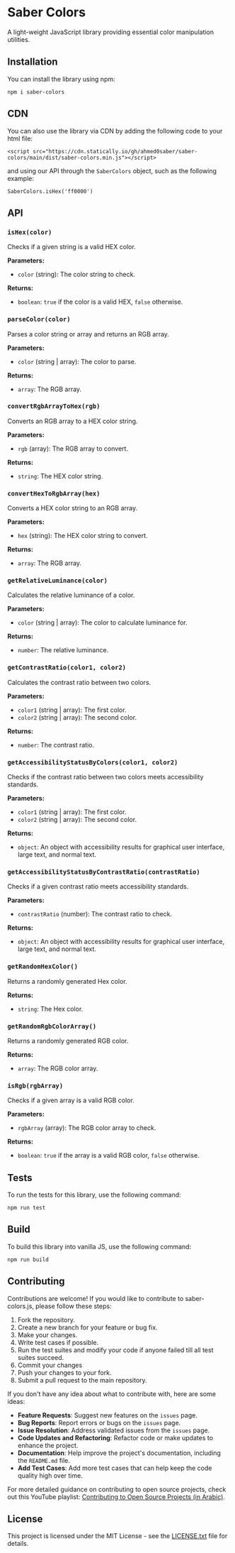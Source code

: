 # Saber Colors

A light-weight JavaScript library providing essential color manipulation utilities.

## Installation

You can install the library using npm:

`npm i saber-colors`

## CDN

You can also use the library via CDN by adding the following code to your html file:

`<script src="https://cdn.statically.io/gh/ahmed0saber/saber-colors/main/dist/saber-colors.min.js"></script>`

and using our API through the `SaberColors` object, such as the following example:

`SaberColors.isHex('ff0000')`

## API

### `isHex(color)`

Checks if a given string is a valid HEX color.

**Parameters:**
- `color` (string): The color string to check.

**Returns:**
- `boolean`: `true` if the color is a valid HEX, `false` otherwise.

### `parseColor(color)`

Parses a color string or array and returns an RGB array.

**Parameters:**
- `color` (string | array): The color to parse.

**Returns:**
- `array`: The RGB array.

### `convertRgbArrayToHex(rgb)`

Converts an RGB array to a HEX color string.

**Parameters:**
- `rgb` (array): The RGB array to convert.

**Returns:**
- `string`: The HEX color string.

### `convertHexToRgbArray(hex)`

Converts a HEX color string to an RGB array.

**Parameters:**
- `hex` (string): The HEX color string to convert.

**Returns:**
- `array`: The RGB array.

### `getRelativeLuminance(color)`

Calculates the relative luminance of a color.

**Parameters:**
- `color` (string | array): The color to calculate luminance for.

**Returns:**
- `number`: The relative luminance.

### `getContrastRatio(color1, color2)`

Calculates the contrast ratio between two colors.

**Parameters:**
- `color1` (string | array): The first color.
- `color2` (string | array): The second color.

**Returns:**
- `number`: The contrast ratio.

### `getAccessibilityStatusByColors(color1, color2)`

Checks if the contrast ratio between two colors meets accessibility standards.

**Parameters:**
- `color1` (string | array): The first color.
- `color2` (string | array): The second color.

**Returns:**
- `object`: An object with accessibility results for graphical user interface, large text, and normal text.

### `getAccessibilityStatusByContrastRatio(contrastRatio)`

Checks if a given contrast ratio meets accessibility standards.

**Parameters:**
- `contrastRatio` (number): The contrast ratio to check.

**Returns:**
- `object`: An object with accessibility results for graphical user interface, large text, and normal text.

### `getRandomHexColor()`

Returns a randomly generated Hex color.

**Returns:**
- `string`: The Hex color.

### `getRandomRgbColorArray()`

Returns a randomly generated RGB color.

**Returns:**
- `array`: The RGB color array.

### `isRgb(rgbArray)`

Checks if a given array is a valid RGB color.

**Parameters:**
- `rgbArray` (array): The RGB color array to check.

**Returns:**
- `boolean`: `true` if the array is a valid RGB color, `false` otherwise.

## Tests

To run the tests for this library, use the following command:

`npm run test`

## Build

To build this library into vanilla JS, use the following command:

`npm run build`

## Contributing

Contributions are welcome! If you would like to contribute to saber-colors.js, please follow these steps:

1. Fork the repository.
2. Create a new branch for your feature or bug fix.
3. Make your changes.
4. Write test cases if possible.
4. Run the test suites and modify your code if anyone failed till all test suites succeed.
5. Commit your changes
6. Push your changes to your fork.
7. Submit a pull request to the main repository.

If you don't have any idea about what to contribute with, here are some ideas:

- **Feature Requests**: Suggest new features on the `issues` page.
- **Bug Reports**: Report errors or bugs on the `issues` page.
- **Issue Resolution**: Address validated issues from the `issues` page.
- **Code Updates and Refactoring**: Refactor code or make updates to enhance the project.
- **Documentation**: Help improve the project's documentation, including the `README.md` file.
- **Add Test Cases**: Add more test cases that can help keep the code quality high over time.

For more detailed guidance on contributing to open source projects, check out this YouTube playlist: [Contributing to Open Source Projects (in Arabic)](https://youtube.com/playlist?list=PLNknCqb-phEjNHT607vp-4e4o3wgK9SoN).

## License

This project is licensed under the MIT License - see the [LICENSE.txt](LICENSE.txt) file for details.
